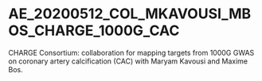 # AE_20200512_COL_MKAVOUSI_MBOS_CHARGE_1000G_CAC
CHARGE Consortium: collaboration for mapping targets from 1000G GWAS on coronary artery calcification (CAC) with Maryam Kavousi and Maxime Bos.
